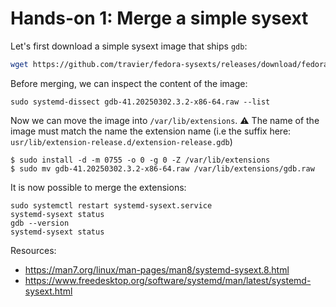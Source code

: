 # Hands-on 1: Merge a simple sysext

Let's first download a simple sysext image that ships `gdb`:

```bash
wget https://github.com/travier/fedora-sysexts/releases/download/fedora-coreos-stable/gdb-41.20250302.3.2-x86-64.raw
```

Before merging, we can inspect the content of the image:
```
sudo systemd-dissect gdb-41.20250302.3.2-x86-64.raw --list
```

Now we can move the image into `/var/lib/extensions`.
:warning: The name of the image must match the name the extension name (i.e the suffix here: `usr/lib/extension-release.d/extension-release.gdb`)

```
$ sudo install -d -m 0755 -o 0 -g 0 -Z /var/lib/extensions
$ sudo mv gdb-41.20250302.3.2-x86-64.raw /var/lib/extensions/gdb.raw
```

It is now possible to merge the extensions:

```
sudo systemctl restart systemd-sysext.service
systemd-sysext status
gdb --version
systemd-sysext status
```

Resources:
* https://man7.org/linux/man-pages/man8/systemd-sysext.8.html
* https://www.freedesktop.org/software/systemd/man/latest/systemd-sysext.html
